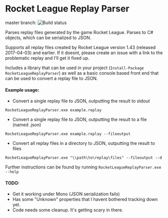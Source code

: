 # Rocket League Replay Parser
master branch: ![Build status](https://api.travis-ci.org/jjbott/RocketLeagueReplayParser.svg)

Parses replay files generated by the game Rocket League. Parses to C# objects, which can be serialized to JSON.

Supports all replay files created by Rocket League version 1.43 (released 2017-04-03) and earlier.  If it doesnt, please create an issue with a link to the problematic replay and I'll get it fixed up.

Includes a library that can be used in your project (```Install-Package RocketLeagueReplayParser```) as well as a basic console based front end that can be used to convert a replay file to JSON. 

#### Example usage:

* Convert a single replay file to JSON, outputting the result to stdout

```RocketLeagueReplayParser.exe example.replay```

* Convert a single replay file to JSON, outputting the result to a file (named <file>.json)

```RocketLeagueReplayParser.exe example.replay --fileoutput```

* Convert all replay files in a directory to JSON, outputting the result to files

```RocketLeagueReplayParser.exe "\\path\to\replay\files" --fileoutput --d```

Further instructions can be found by running ```RocketLeagueReplayParser.exe --help```

#### TODO:
* Get it working under Mono (JSON serialization fails)
* Has some "Unknown" properties that I havent bothered tracking down yet.
* Code needs some cleanup. It's getting scary in there.
  